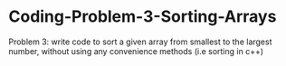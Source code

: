 # Coding-Problem-3-Sorting-Arrays
Problem 3: write code to sort a given array from smallest to the largest number, without using any convenience methods (i.e sorting in c++)
